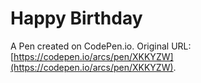 # Happy Birthday

A Pen created on CodePen.io. Original URL: [https://codepen.io/arcs/pen/XKKYZW](https://codepen.io/arcs/pen/XKKYZW).

